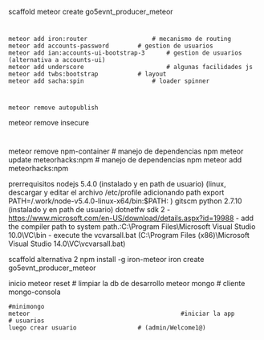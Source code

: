 scaffold
	meteor create go5evnt_producer_meteor
  #
	meteor add iron:router 					# mecanismo de routing
	meteor add accounts-password		# gestion de usuarios
	meteor add ian:accounts-ui-bootstrap-3		# gestion de usuarios (alternativa a accounts-ui)
	meteor add underscore						# algunas facilidades js
	meteor add twbs:bootstrap 			# layout
	meteor add sacha:spin   				# loader spinner
  #
	meteor remove autopublish
  meteor remove insecure
  #
  meteor remove npm-container	 		# manejo de dependencias npm
	meteor update meteorhacks:npm	 	# manejo de dependencias npm
	meteor add meteorhacks:npm


prerrequisitos
	nodejs 5.4.0 (instalado y en path de usuario)
		(linux, descargar y editar el archivo /etc/profile adicionando path
			export PATH=/.work/node-v5.4.0-linux-x64/bin:$PATH:
		)
	gitscm
	python 2.7.10 (instalado y en path de usuario)
	dotnetfw sdk 2
		- https://www.microsoft.com/en-US/download/details.aspx?id=19988
		- add the compiler path to system path.:C:\Program Files\Microsoft Visual Studio 10.0\VC\bin
		- execute the vcvarsall.bat
			(C:\Program Files (x86)\Microsoft Visual Studio 14.0\VC\vcvarsall.bat)

scaffold alternativa 2
	npm install -g iron-meteor
	iron create go5evnt_producer_meteor

inicio
	meteor reset 								# limpiar la db de desarrollo
	meteor mongo 								# cliente mongo-consola

	#minimongo
	meteor 											#iniciar la app
	# usuarios
 	luego crear usuario 				# (admin/Welcome1@)
